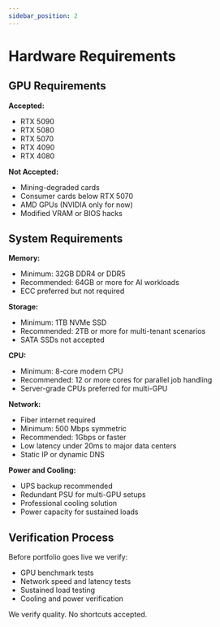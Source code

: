 ```yaml
---
sidebar_position: 2
---
```


# Hardware Requirements

## GPU Requirements

**Accepted:**
- RTX 5090
- RTX 5080
- RTX 5070
- RTX 4090
- RTX 4080

**Not Accepted:**
- Mining-degraded cards
- Consumer cards below RTX 5070
- AMD GPUs (NVIDIA only for now)
- Modified VRAM or BIOS hacks

## System Requirements

**Memory:**
- Minimum: 32GB DDR4 or DDR5
- Recommended: 64GB or more for AI workloads
- ECC preferred but not required

**Storage:**
- Minimum: 1TB NVMe SSD
- Recommended: 2TB or more for multi-tenant scenarios
- SATA SSDs not accepted

**CPU:**
- Minimum: 8-core modern CPU
- Recommended: 12 or more cores for parallel job handling
- Server-grade CPUs preferred for multi-GPU

**Network:**
- Fiber internet required
- Minimum: 500 Mbps symmetric
- Recommended: 1Gbps or faster
- Low latency under 20ms to major data centers
- Static IP or dynamic DNS

**Power and Cooling:**
- UPS backup recommended
- Redundant PSU for multi-GPU setups
- Professional cooling solution
- Power capacity for sustained loads

## Verification Process

Before portfolio goes live we verify:

- GPU benchmark tests
- Network speed and latency tests
- Sustained load testing
- Cooling and power verification

We verify quality. No shortcuts accepted.
